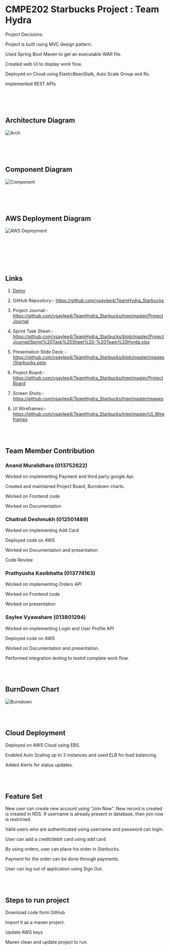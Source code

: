 # CMPE202 Starbucks Project : Team Hydra
Project Decisions:

Project is built using MVC design pattern. 

Used Spring Boot Maven to get an executable WAR file. 

Created web UI to display work flow. 

Deployed on Cloud using ElasticBeanStalk, Auto Scale Group and Ro. 

Implemented REST APIs 


<br /><br /><br />
## Architecture Diagram
![Arch](/images/arch.PNG)


<br /><br /><br />
## Component Diagram
![Component](/images/ComponentDiagram.png)


<br /><br /><br />
## AWS Deployment Diagram
![AWS Deployment](/images/AWSDeploymentDiag.PNG)
<br /><br /><br />

<br /><br /><br />
## Links
1. [Demo](https://youtu.be/4YCAaoqBXl4)

2. GitHub Repository:- https://github.com/vsaylee4/TeamHydra_Starbucks

3. Project Journal:- https://github.com/vsaylee4/TeamHydra_Starbucks/tree/master/ProjectJournal

4. Sprint Task Sheet:- https://github.com/vsaylee4/TeamHydra_Starbucks/blob/master/ProjectJournal/Sprint%20Task%20Sheet%20-%20Team%20Hyrda.xlsx

5. Presentation Slide Deck:- https://github.com/vsaylee4/TeamHydra_Starbucks/blob/master/images/Starbucks.pptx

6. Project Board:- https://github.com/vsaylee4/TeamHydra_Starbucks/tree/master/ProjectBoard

7. Screen Shots:- https://github.com/vsaylee4/TeamHydra_Starbucks/tree/master/images 

8. UI Wireframes:- https://github.com/vsaylee4/TeamHydra_Starbucks/tree/master/UI_Wireframes

<br /><br />
## Team Member Contribution

### Anand Muralidhara (013752622)

Worked on implementing Payment and third party google Api. 

Created and maintained Project Board, Burndown charts. 

Worked on Frontend code 

Worked on Documentation


### Chaitrali Deshmukh (012501489)

Worked on implementing Add Card  

Deployed code on AWS  

Worked on Documentation and presentation  

Code Review 



### Prathyusha Kasibhatta (013774163)

Worked on implementing Orders API 

Worked on Frontend code 

Worked on presentation 



### Saylee Vyawahare (013801294)

Worked on implementing Login and User Profile API 

Deployed code on AWS 

Worked on Documentation and presentation. 

Performed integration testing to testrd complete work flow.

<br /><br />
## BurnDown Chart

![Burndown](/images/BurndownChart.jpg)

<br /><br />
## Cloud Deployment

Deployed on AWS Cloud using EBS. 

Enabled Auto Scaling up to 3 instances and used ELB for load balancing. 

Added Alerts for status updates.

<br /><br />
## Feature Set

New user can create new account using “Join Now”. New record is created is created in RDS. If username is already present in database, then join now is restricted.  

Valid users who are authenticated using username and password can login. 

User can add a credit/debit card using add card. 

By using orders, user can place his order in Starbucks. 

Payment for the order can be done through payments. 

User can log out of application using Sign Out.

<br /><br />
## Steps to run project 

Download code form GitHub 

Import it as a maven project. 

Update AWS keys 

Maven clean and update project to run.
